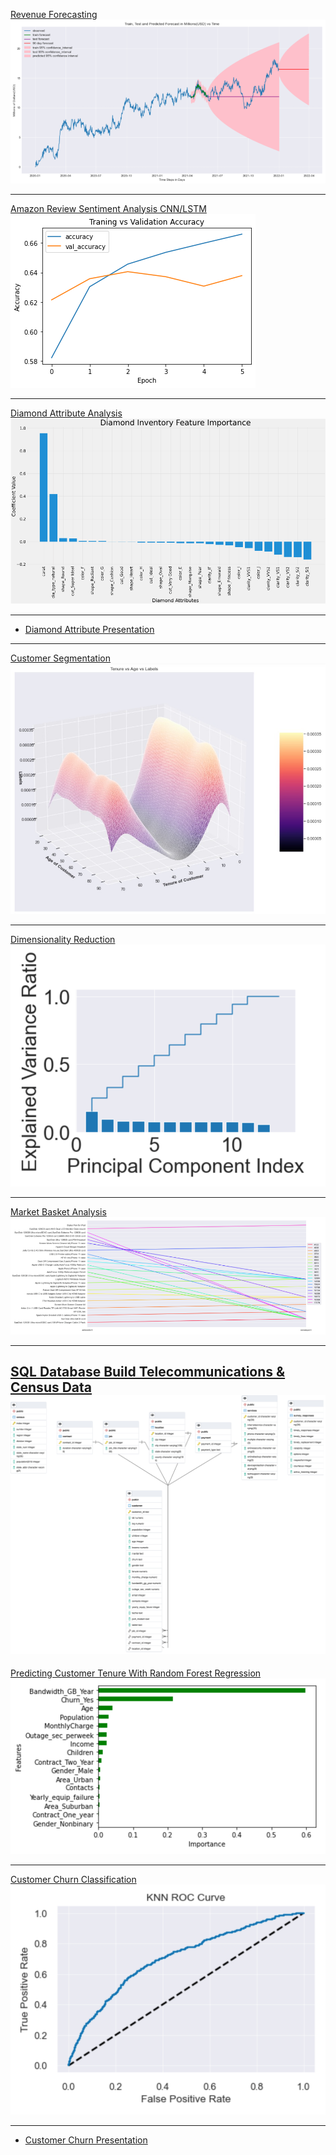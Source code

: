 [Revenue Forecasting](pdf/revenue_prediction.pdf)
<img src="images/forecast.png?raw=true"/>

---
[Amazon Review Sentiment Analysis CNN/LSTM](pdf/amazon_sentiment.pdf)
<img src="images/accuracy.png?raw=true"/>

---
[Diamond Attribute Analysis](pdf/diamond_attribute_analysis.pdf)
<img src="images/diamond_attributes.png?raw=true"/>

---
- [Diamond Attribute Presentation](pdf/diamond_attributes.pdf)
---

[Customer Segmentation](pdf/Customer_segmentation.pdf)
<img src="images/clusters.jpg?raw=true"/>

---
[Dimensionality Reduction](pdf/Dimensionality%20Reduction%20PCA.pdf)
<img src="images/PCA.png?raw=true"/>

---
[Market Basket Analysis](pdf/Market%20Basket%20Analysis.pdf)
<img src="images/Market_basket.png?raw=true"/>

---
[SQL Database Build Telecommunications & Census Data](pdf/SQL%20DEMONSTRATION.pdf)
<img src="images/SQL_demo.png?raw=true"/>
---
[Predicting Customer Tenure With Random Forest Regression](pdf/Random_Forest_Customer_Tenure.pdf)
<img src="images/RFR_regression.png?raw=true"/>

---
[Customer Churn Classification](pdf/Customer_Churn_Classification.pdf)
<img src="images/Churn_classification.png?raw=true"/>

---
- [Customer Churn Presentation](pdf/Churn_presentation.pdf)
